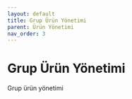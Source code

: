 ```yaml
---
layout: default
title: Grup Ürün Yönetimi
parent: Ürün Yönetimi
nav_order: 3
---
```


# Grup Ürün Yönetimi

Grup ürün yönetimi